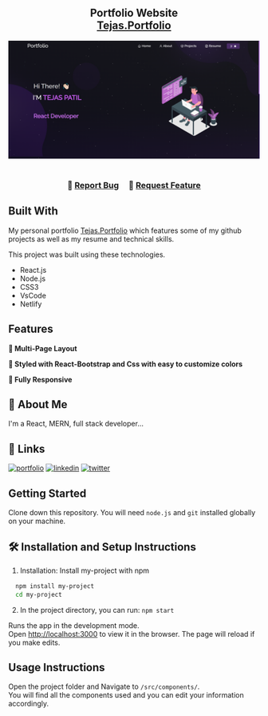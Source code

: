 <h2 align="center">
  Portfolio Website <br/>
  <a href="https://tejasp-portfolio.netlify.app/" target="_blank">Tejas.Portfolio</a>
</h2>
<div align="center">
 <a href="https://tejasp-portfolio.netlify.app/" target="_blank"> <img alt="Demo" src="./src/Assets/home-port.PNG" /></a>
</div>

<br/>

<h3 align="center">
    🔹
    <a href="https://github.com/Tejasp1997/Portfolio/issues">Report Bug</a> &nbsp; &nbsp;
    🔹
    <a href="https://github.com/Tejasp1997/Portfolio/issues">Request Feature</a>
</h3>

## Built With

My personal portfolio <a href="https://tejasp-portfolio.netlify.app/" target="_blank">Tejas.Portfolio</a> which features some of my github projects as well as my resume and technical skills.<br/>

This project was built using these technologies.

- React.js
- Node.js
- CSS3
- VsCode
- Netlify

## Features

**📖 Multi-Page Layout**

**🎨 Styled with React-Bootstrap and Css with easy to customize colors**

**📱 Fully Responsive**


## 🚀 About Me
I'm a React, MERN, full stack developer...


## 🔗 Links
[![portfolio](https://img.shields.io/badge/my_portfolio-000?style=for-the-badge&logo=ko-fi&logoColor=white)](https://tejasp-portfolio.netlify.app/)
[![linkedin](https://img.shields.io/badge/linkedin-0A66C2?style=for-the-badge&logo=linkedin&logoColor=white)](https://www.linkedin.com/in/tejas-patil-60a2a8184)
[![twitter](https://img.shields.io/badge/twitter-1DA1F2?style=for-the-badge&logo=twitter&logoColor=white)](https://twitter.com/Tejasp97/)


## Getting Started

Clone down this repository. You will need `node.js` and `git` installed globally on your machine.

## 🛠 Installation and Setup Instructions

1. Installation: Install my-project with npm

```bash
  npm install my-project
  cd my-project
```

2. In the project directory, you can run: `npm start`

Runs the app in the development mode.\
Open [http://localhost:3000](http://localhost:3000) to view it in the browser.
The page will reload if you make edits.

## Usage Instructions

Open the project folder and Navigate to `/src/components/`. <br/>
You will find all the components used and you can edit your information accordingly.

